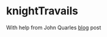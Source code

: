 # knightTravails
With help from John Quarles [blog](http://qdevdive.blogspot.com/2015/01/knights-travails-moving-chess-knight.html) post